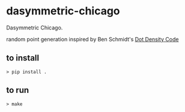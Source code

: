 # dasymmetric-chicago
Dasymmetric Chicago. 

random point generation inspired by Ben Schmidt's [Dot Density Code](https://observablehq.com/@bmschmidt/dot-density)

## to install
```console
> pip install .
```

## to run
```console
> make
```
